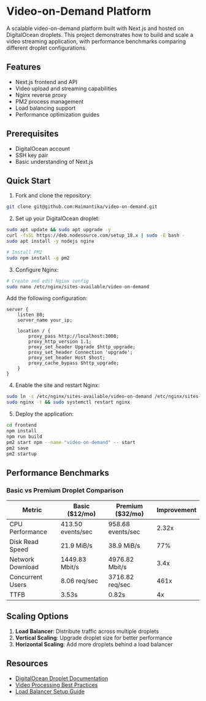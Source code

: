 # Video-on-Demand Platform

A scalable video-on-demand platform built with Next.js and hosted on DigitalOcean droplets. This project demonstrates how to build and scale a video streaming application, with performance benchmarks comparing different droplet configurations.

## Features

- Next.js frontend and API
- Video upload and streaming capabilities
- Nginx reverse proxy
- PM2 process management
- Load balancing support
- Performance optimization guides

## Prerequisites

- DigitalOcean account
- SSH key pair
- Basic understanding of Next.js

## Quick Start

1. Fork and clone the repository:
```bash
git clone git@github.com:Haimantika/video-on-demand.git
```

2. Set up your DigitalOcean droplet:
```bash
sudo apt update && sudo apt upgrade -y
curl -fsSL https://deb.nodesource.com/setup_18.x | sudo -E bash -
sudo apt install -y nodejs nginx

# Install PM2
sudo npm install -g pm2
```

3. Configure Nginx:
```bash
# Create and edit Nginx config
sudo nano /etc/nginx/sites-available/video-on-demand
```

Add the following configuration:
```nginx
server {
    listen 80;
    server_name your_ip;

    location / {
        proxy_pass http://localhost:3000;
        proxy_http_version 1.1;
        proxy_set_header Upgrade $http_upgrade;
        proxy_set_header Connection 'upgrade';
        proxy_set_header Host $host;
        proxy_cache_bypass $http_upgrade;
    }
}
```

4. Enable the site and restart Nginx:
```bash
sudo ln -s /etc/nginx/sites-available/video-on-demand /etc/nginx/sites-enabled/
sudo nginx -t && sudo systemctl restart nginx
```

5. Deploy the application:
```bash
cd frontend
npm install
npm run build
pm2 start npm --name "video-on-demand" -- start
pm2 save
pm2 startup
```

## Performance Benchmarks

### Basic vs Premium Droplet Comparison

| Metric | Basic ($12/mo) | Premium ($32/mo) | Improvement |
|--------|---------------|------------------|-------------|
| CPU Performance | 413.50 events/sec | 958.68 events/sec | 2.32x |
| Disk Read Speed | 21.9 MiB/s | 38.9 MiB/s | 77% |
| Network Download | 1449.83 Mbit/s | 4976.82 Mbit/s | 3.4x |
| Concurrent Users | 8.06 req/sec | 3716.82 req/sec | 461x |
| TTFB | 3.53s | 0.82s | 4x |

## Scaling Options

1. **Load Balancer**: Distribute traffic across multiple droplets
2. **Vertical Scaling**: Upgrade droplet size for better performance
3. **Horizontal Scaling**: Add more droplets behind a load balancer

## Resources

- [DigitalOcean Droplet Documentation](https://docs.digitalocean.com/products/droplets/)
- [Video Processing Best Practices](https://docs.digitalocean.com/products/droplets/)
- [Load Balancer Setup Guide](https://docs.digitalocean.com/products/load-balancers/)